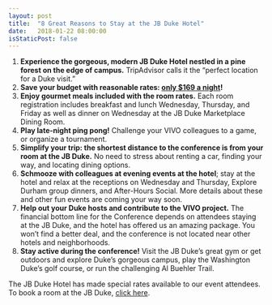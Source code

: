 ```yaml
---
layout: post
title:  "8 Great Reasons to Stay at the JB Duke Hotel"
date:   2018-01-22 08:00:00
isStaticPost: false
---
```


1. **Experience the gorgeous, modern JB Duke Hotel nestled in a pine forest on the edge of campus.** TripAdvisor calls it the “perfect location for a Duke visit.”
2. **Save your budget with reasonable rates: [only $169 a night](https://reservations.travelclick.com/99471?groupID=1974424#/guestsandrooms)!**
3. **Enjoy gourmet meals included with the room rates.** Each room registration includes breakfast and lunch Wednesday, Thursday, and Friday as well as dinner on Wednesday at the JB Duke Marketplace Dining Room.
4. **Play late-night ping pong!** Challenge your VIVO colleagues to a game, or organize a tournament.
5. **Simplify your trip: the shortest distance to the conference is from your room at the JB Duke.** No need to stress about renting a car, finding your way, and locating dining options.
6. **Schmooze with colleagues at evening events at the hotel**; stay at the hotel and relax at the receptions on Wednesday and Thursday, Explore Durham group dinners, and After-Hours Social. More details about these and other fun events are coming your way soon.
7. **Help out your Duke hosts and contribute to the VIVO project.** The financial bottom line for the Conference depends on attendees staying at the JB Duke, and the hotel has offered us an amazing package. You won’t find a better deal, and the conference is not located near other hotels and neighborhoods.
8. **Stay active during the conference!** Visit the JB Duke’s great gym or get outdoors and explore Duke’s gorgeous campus, play the Washington Duke’s golf course, or run the challenging Al Buehler Trail. 

The JB Duke Hotel has made special rates available to our event attendees. To book a room at the JB Duke, [click here](https://reservations.travelclick.com/99471?groupID=1974424#/guestsandrooms).
